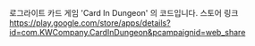 로그라이트 카드 게임 'Card In Dungeon' 의 코드입니다. 
스토어 링크
https://play.google.com/store/apps/details?id=com.KWCompany.CardInDungeon&pcampaignid=web_share
